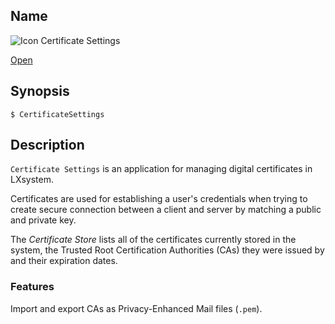 ## Name

![Icon](/res/icons/16x16/certificate.png) Certificate Settings

[Open](launch:///bin/CertificateSettings)

## Synopsis

```**sh
$ CertificateSettings
```

## Description

`Certificate Settings` is an application for managing digital certificates in LXsystem.

Certificates are used for establishing a user's credentials when trying to create secure connection between a client and server by matching a public and private key.

The _Certificate Store_ lists all of the certificates currently stored in the system, the Trusted Root Certification Authorities (CAs) they were issued by and their expiration dates.

### Features

Import and export CAs as Privacy-Enhanced Mail files (`.pem`).
